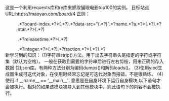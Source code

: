 这是一个利用requests库和re库来抓取猫眼电影top100的实例。
目标站点URL:https://maoyan.com/board/4
正则：
<dd>.*?board-index.*?>(.*?)</i>.*?data-src="(.*?)".*?name.*?a.*?>(.*?)</a>.*?star.*?>(.*?)</p>.*?releasetime.*?>(.*?)</p>.*?integer.*?>(.*?)</i>.*?fraction.*?>(.*?)</i>.*?</dd>
新学习到的知识：
(1)字符串strip()方法，用于出去字符串头尾指定的字符或字符集（默认为空格）。
一般在获取到需要的字符串后进行左右剪枝，用来正确的存入数据
(2)json库。有两种方法分别为编码dumps()和解码loads()。
(3)使用yied生成器生成可迭代对象，在使用时经常忘记是可迭代对象而报错，不是很熟练。
(4)使用 if __name__ == '__main__': 意思是在自身环境下运行自身模块,以下语句才会被执行。相对的如果该模块被导入到其他模块中，则此语句下的内容不会被执行。